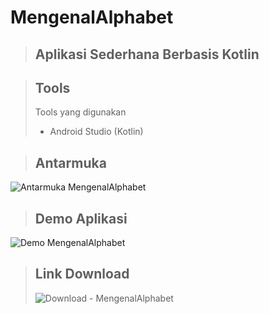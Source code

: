 # MengenalAlphabet
> ## Aplikasi Sederhana Berbasis Kotlin

> ## Tools
> Tools yang digunakan
> - Android Studio (Kotlin)

> ## Antarmuka
![Antarmuka MengenalAlphabet](https://drive.google.com/uc?id=17PBGSYvtjzV6xCSlOfRcc_ol6hS_ZcHW)

> ## Demo Aplikasi
![Demo MengenalAlphabet](https://drive.google.com/uc?id=17OpAtMzy3yIM-2ephNEMhvJf0wr9tamh)

> ## Link Download
> ![Download - MengenalAlphabet](https://drive.google.com/uc?export=download&id=17OBiWZjQSU3Yr2zk-bRnpmmFptTiGJ_a)
